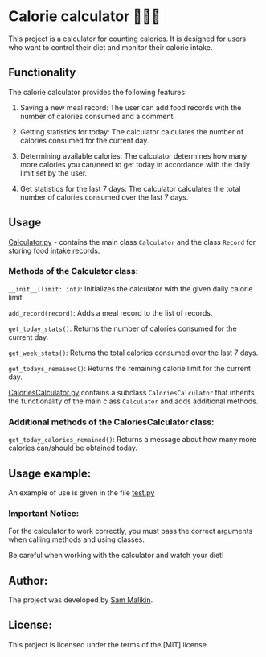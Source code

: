 # Calorie calculator 💪🥗🍎
This project is a calculator for counting calories. 
It is designed for users who want to control their diet and monitor their calorie intake.

## Functionality
The calorie calculator provides the following features:

1. Saving a new meal record: The user can add food records with the number of calories consumed and a comment.

2. Getting statistics for today: The calculator calculates the number of calories consumed for the current day.

3. Determining available calories: The calculator determines how many more calories you can/need to get today in accordance with the daily limit set by the user.

4. Get statistics for the last 7 days: The calculator calculates the total number of calories consumed over the last 7 days.

## Usage
[Calculator.py](./Calculator.py) - contains the main class ```Calculator``` and the class ```Record``` for storing food intake records.

### Methods of the Calculator class:
```__init__(limit: int)```: Initializes the calculator with the given daily calorie limit.

```add_record(record)```: Adds a meal record to the list of records.

```get_today_stats()```: Returns the number of calories consumed for the current day.

```get_week_stats()```: Returns the total calories consumed over the last 7 days.

```get_todays_remained()```: Returns the remaining calorie limit for the current day.

[CaloriesCalculator.py](CaloriesCalculator.py) contains a subclass ```CaloriesCalculator``` that inherits the functionality of the main class ```Calculator``` and adds additional methods.

### Additional methods of the CaloriesCalculator class:
```get_today_calories_remained()```: Returns a message about how many more calories can/should be obtained today.

## Usage example:
An example of use is given in the file [test.py](./test.py)

### Important Notice:
For the calculator to work correctly, you must pass the correct arguments when calling methods and using classes.

Be careful when working with the calculator and watch your diet!

## Author:
The project was developed by [Sam Malikin]([https://www.linkedin.com/in/kelevv/]).

## License:
This project is licensed under the terms of the [MIT] license.

